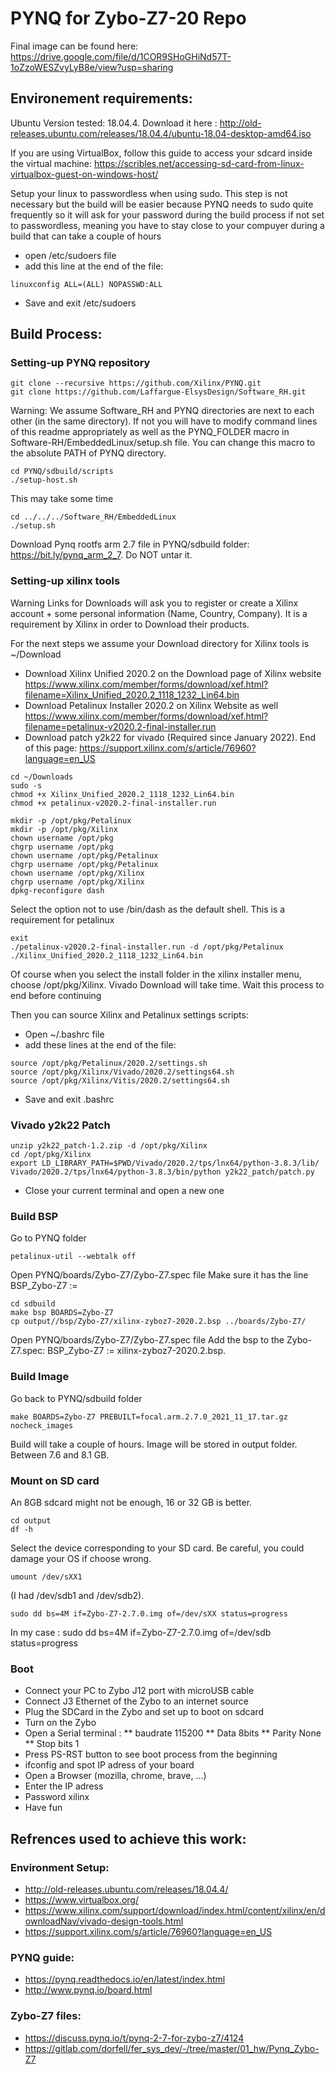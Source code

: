 # PYNQ for Zybo-Z7-20 Repo

Final image can be found here: https://drive.google.com/file/d/1COR9SHoGHiNd57T-1oZzoWESZvyLyB8e/view?usp=sharing

## Environement requirements: 
Ubuntu Version tested: 18.04.4. Download it here : http://old-releases.ubuntu.com/releases/18.04.4/ubuntu-18.04-desktop-amd64.iso

If you are using VirtualBox, follow this guide to access your sdcard inside the virtual machine: https://scribles.net/accessing-sd-card-from-linux-virtualbox-guest-on-windows-host/

Setup your linux to passwordless when using sudo. This step is not necessary but the build will be easier because PYNQ needs to sudo quite frequently so it will ask for your password during the build process if not set to passwordless, meaning you have to stay close to your compuyer during a build that can take a couple of hours

* open /etc/sudoers file
* add this line at the end of the file:
```
linuxconfig ALL=(ALL) NOPASSWD:ALL
```
* Save and exit /etc/sudoers

## Build Process:

### Setting-up PYNQ repository

```
git clone --recursive https://github.com/Xilinx/PYNQ.git
git clone https://github.com/Laffargue-ElsysDesign/Software_RH.git
```
Warning: We assume Software_RH and PYNQ directories are next to each other (in the same directory). If not you will have to modify command lines of this readme appropriately as well as the PYNQ_FOLDER macro in Software-RH/EmbeddedLinux/setup.sh file. You can change this macro to the absolute PATH of PYNQ directory.
```
cd PYNQ/sdbuild/scripts
./setup-host.sh 
```
This may take some time
```
cd ../../../Software_RH/EmbeddedLinux
./setup.sh
```
Download Pynq rootfs arm 2.7 file in PYNQ/sdbuild folder: https://bit.ly/pynq_arm_2_7. Do NOT untar it.

### Setting-up xilinx tools

Warning Links for Downloads will ask you to register or create a Xilinx account + some personal information (Name, Country, Company). It is a requirement by Xilinx in order to Download their products.

For the next steps we assume your Download directory for Xilinx tools is ~/Download
* Download Xilinx Unified 2020.2 on the Download page of Xilinx website https://www.xilinx.com/member/forms/download/xef.html?filename=Xilinx_Unified_2020.2_1118_1232_Lin64.bin
* Download Petalinux Installer 2020.2 on Xilinx Website as well https://www.xilinx.com/member/forms/download/xef.html?filename=petalinux-v2020.2-final-installer.run
* Download patch y2k22 for vivado (Required since January 2022). End of this page: https://support.xilinx.com/s/article/76960?language=en_US
```
cd ~/Downloads
sudo -s
chmod +x Xilinx_Unified_2020.2_1118_1232_Lin64.bin
chmod +x petalinux-v2020.2-final-installer.run

mkdir -p /opt/pkg/Petalinux
mkdir -p /opt/pkg/Xilinx
chown username /opt/pkg
chgrp username /opt/pkg
chown username /opt/pkg/Petalinux
chgrp username /opt/pkg/Petalinux
chown username /opt/pkg/Xilinx
chgrp username /opt/pkg/Xilinx
dpkg-reconfigure dash
```
Select the option not to use /bin/dash as the default shell. This is a requirement for petalinux
```
exit
./petalinux-v2020.2-final-installer.run -d /opt/pkg/Petalinux
./Xilinx_Unified_2020.2_1118_1232_Lin64.bin
```
Of course when you select the install folder in the xilinx installer menu, choose /opt/pkg/Xilinx. Vivado Download will take time. Wait this process to end before continuing

Then you can source Xilinx and Petalinux settings scripts: 

* Open ~/.bashrc file
* add these lines at the end of the file:
```
source /opt/pkg/Petalinux/2020.2/settings.sh
source /opt/pkg/Xilinx/Vivado/2020.2/settings64.sh
source /opt/pkg/Xilinx/Vitis/2020.2/settings64.sh
```
* Save and exit .bashrc

### Vivado y2k22 Patch
```
unzip y2k22_patch-1.2.zip -d /opt/pkg/Xilinx
cd /opt/pkg/Xilinx
export LD_LIBRARY_PATH=$PWD/Vivado/2020.2/tps/lnx64/python-3.8.3/lib/
Vivado/2020.2/tps/lnx64/python-3.8.3/bin/python y2k22_patch/patch.py
```
* Close your current terminal and open a new one

### Build BSP

Go to PYNQ folder
```
petalinux-util --webtalk off
```
Open PYNQ/boards/Zybo-Z7/Zybo-Z7.spec file
Make sure it has the line BSP_Zybo-Z7 :=
```
cd sdbuild
make bsp BOARDS=Zybo-Z7
cp output//bsp/Zybo-Z7/xilinx-zyboz7-2020.2.bsp ../boards/Zybo-Z7/
```
Open PYNQ/boards/Zybo-Z7/Zybo-Z7.spec file
Add the bsp to the Zybo-Z7.spec: BSP_Zybo-Z7 := xilinx-zyboz7-2020.2.bsp.

### Build Image

Go back to PYNQ/sdbuild folder
```
make BOARDS=Zybo-Z7 PREBUILT=focal.arm.2.7.0_2021_11_17.tar.gz nocheck_images
```
Build will take a couple of hours. Image will be stored in output folder. Between 7.6 and 8.1 GB.

### Mount on SD card 
An 8GB sdcard might not be enough, 16 or 32 GB is better.
```
cd output
df -h
```
Select the device corresponding to your SD card. Be careful, you could damage your OS if choose wrong.
```
umount /dev/sXX1
```
(I had /dev/sdb1 and /dev/sdb2).
```
sudo dd bs=4M if=Zybo-Z7-2.7.0.img of=/dev/sXX status=progress
```
In my case : sudo dd bs=4M if=Zybo-Z7-2.7.0.img of=/dev/sdb status=progress

### Boot

* Connect your PC to Zybo J12 port with microUSB cable
* Connect J3 Ethernet of the Zybo to an internet source
* Plug the SDCard in the Zybo and set up to boot on sdcard
* Turn on the Zybo
* Open a Serial terminal : 
** baudrate 115200
** Data 8bits
** Parity None
** Stop bits 1
* Press PS-RST button to see boot process from the beginning 
* ifconfig and spot IP adress of your board
* Open a Browser (mozilla, chrome, brave, ...)
* Enter the IP adress
* Password xilinx
* Have fun

## Refrences used to achieve this work: 

### Environment Setup:
* http://old-releases.ubuntu.com/releases/18.04.4/
* https://www.virtualbox.org/
* https://www.xilinx.com/support/download/index.html/content/xilinx/en/downloadNav/vivado-design-tools.html
* https://support.xilinx.com/s/article/76960?language=en_US

### PYNQ guide: 
* https://pynq.readthedocs.io/en/latest/index.html
* http://www.pynq.io/board.html

### Zybo-Z7 files: 
* https://discuss.pynq.io/t/pynq-2-7-for-zybo-z7/4124
* https://gitlab.com/dorfell/fer_sys_dev/-/tree/master/01_hw/Pynq_Zybo-Z7

